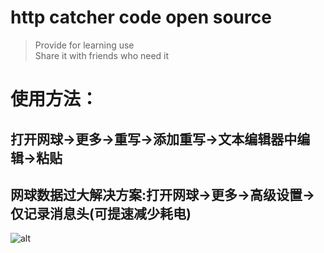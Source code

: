 # http catcher code open source
> Provide for learning use  
> Share it with friends who need it

# 使用方法：
## 打开网球->更多->重写->添加重写->文本编辑器中编辑->粘贴  
## 网球数据过大解决方案:打开网球->更多->高级设置->仅记录消息头(可提速减少耗电)  
![alt ](https://github.com/pm936/http/blob/master/Addmethods.jpg)
